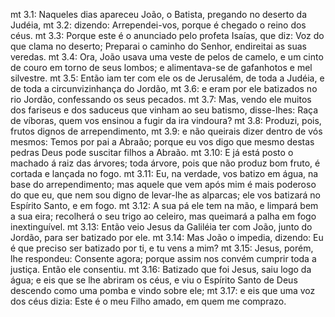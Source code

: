 mt 3.1: Naqueles dias apareceu João, o Batista, pregando no deserto da Judéia,
mt 3.2: dizendo: Arrependei-vos, porque é chegado o reino dos céus.
mt 3.3: Porque este é o anunciado pelo profeta Isaías, que diz: Voz do que clama no deserto; Preparai o caminho do Senhor, endireitai as suas veredas.
mt 3.4: Ora, João usava uma veste de pelos de camelo, e um cinto de couro em torno de seus lombos; e alimentava-se de gafanhotos e mel silvestre.
mt 3.5: Então iam ter com ele os de Jerusalém, de toda a Judéia, e de toda a circunvizinhança do Jordão,
mt 3.6: e eram por ele batizados no rio Jordão, confessando os seus pecados.
mt 3.7: Mas, vendo ele muitos dos fariseus e dos saduceus que vinham ao seu batismo, disse-lhes: Raça de víboras, quem vos ensinou a fugir da ira vindoura?
mt 3.8: Produzi, pois, frutos dignos de arrependimento,
mt 3.9: e não queirais dizer dentro de vós mesmos: Temos por pai a Abraão; porque eu vos digo que mesmo destas pedras Deus pode suscitar filhos a Abraão.
mt 3.10: E já está posto o machado á raiz das árvores; toda árvore, pois que não produz bom fruto, é cortada e lançada no fogo.
mt 3.11: Eu, na verdade, vos batizo em água, na base do arrependimento; mas aquele que vem após mim é mais poderoso do que eu, que nem sou digno de levar-lhe as alparcas; ele vos batizará no Espírito Santo, e em fogo.
mt 3.12: A sua pá ele tem na mão, e limpará bem a sua eira; recolherá o seu trigo ao celeiro, mas queimará a palha em fogo inextinguível.
mt 3.13: Então veio Jesus da Galiléia ter com João, junto do Jordão, para ser batizado por ele.
mt 3.14: Mas João o impedia, dizendo: Eu é que preciso ser batizado por ti, e tu vens a mim?
mt 3.15: Jesus, porém, lhe respondeu: Consente agora; porque assim nos convém cumprir toda a justiça. Então ele consentiu.
mt 3.16: Batizado que foi Jesus, saiu logo da água; e eis que se lhe abriram os céus, e viu o Espírito Santo de Deus descendo como uma pomba e vindo sobre ele;
mt 3.17: e eis que uma voz dos céus dizia: Este é o meu Filho amado, em quem me comprazo.
